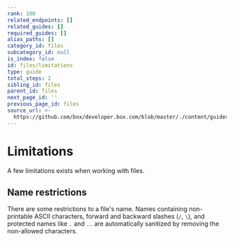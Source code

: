```yaml
---
rank: 100
related_endpoints: []
related_guides: []
required_guides: []
alias_paths: []
category_id: files
subcategory_id: null
is_index: false
id: files/limitations
type: guide
total_steps: 2
sibling_id: files
parent_id: files
next_page_id: ''
previous_page_id: files
source_url: >-
  https://github.com/box/developer.box.com/blob/master/./content/guides/files/limitations.md
---
```


# Limitations

A few limitations exists when working with files.

## Name restrictions

There are some restrictions to a file's name. Names containing non-printable
ASCII characters, forward and backward slashes (`/`, `\`), and protected names like
`.` and `..` are automatically sanitized by removing the non-allowed characters.
